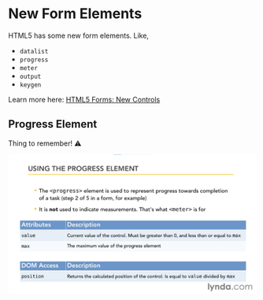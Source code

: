 # New Form Elements

HTML5 has some new form elements. Like,
- `datalist`
- `progress`
- `meter`
- `output`
- `keygen`

Learn more here: [HTML5 Forms: New Controls](https://www.sitepoint.com/html5-forms-new-controls/)

## Progress Element

Thing to remember! ⚠

![Using the progress element](progress_element.png)

